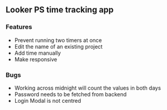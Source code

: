 ## Looker PS time tracking app
### Features
* Prevent running two timers at once
* Edit the name of an existing project
* Add time manually
* Make responsive

### Bugs
* Working across midnight will count the values in both days
* Password needs to be fetched from backend
* Login Modal is not centred